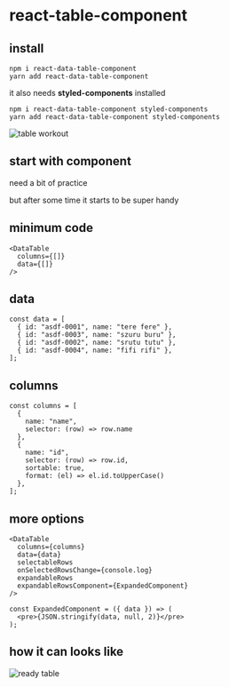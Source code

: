 # react-table-component <!-- .element: class="r-fit-text" -->


## install

```bash[1|2]
npm i react-data-table-component
yarn add react-data-table-component
```


it also needs __styled-components__ installed

```bash[1|2]
npm i react-data-table-component styled-components
yarn add react-data-table-component styled-components
```


<!-- .slide: data-transition="fade-in fade-out" -->
![table workout](./assets/data-table-workout.gif)


## start with component

need a bit of practice

but after some time it starts to be super handy


## minimum code

```html[1,4|2|3]
<DataTable
  columns={[]}
  data={[]}
/>
```


## data

```js[1,6|2|3|4|5]
const data = [
  { id: "asdf-0001", name: "tere fere" },
  { id: "asdf-0003", name: "szuru buru" },
  { id: "asdf-0002", name: "srutu tutu" },
  { id: "asdf-0004", name: "fifi rifi" },
];
```


## columns

```js[1,12|2-5|3|4|6-11|7|8|9|10]
const columns = [
  { 
    name: "name",
    selector: (row) => row.name
  },
  {
    name: "id",
    selector: (row) => row.id,
    sortable: true,
    format: (el) => el.id.toUpperCase()
  },
];
```


## more options

```html[1,8|2|3|4|4-5|6|6-7|10-12]
<DataTable
  columns={columns}
  data={data}
  selectableRows
  onSelectedRowsChange={console.log}
  expandableRows
  expandableRowsComponent={ExpandedComponent}
/>

const ExpandedComponent = ({ data }) => (
  <pre>{JSON.stringify(data, null, 2)}</pre>
);
```


## how it can looks like

![ready table](./assets/data-table-screen-1.png)
